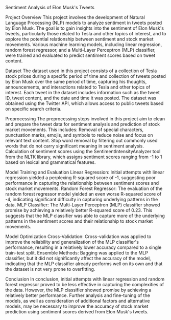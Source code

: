 Sentiment Analysis of Elon Musk's Tweets


Project Overview
This project involves the development of Natural Language Processing (NLP) models to analyze sentiment in tweets posted by Elon Musk. 
The goal is to gain insights into the sentiment of Elon Musk's tweets, particularly those related to Tesla and other topics of interest,
and to explore the potential relationship between sentiment and stock market movements. Various machine learning models, including linear regression, 
random forest regressor, and a Multi-Layer Perceptron (MLP) classifier, were trained and evaluated to predict sentiment scores based on tweet content.

Dataset
The dataset used in this project consists of a collection of Tesla stock prices during a specific period of time and  collection of tweets posted by Elon Musk over the 
same period of time, capturing his thoughts, announcements, and interactions related to Tesla and other topics of interest. 
Each tweet in the dataset includes information such as the tweet ID, tweet content, and the date and time it was posted. 
The dataset was obtained using the Twitter API, which allows access to public tweets based on specific search criteria.


Preprocessing
The preprocessing steps involved in this project aim to clean and prepare the tweet data for sentiment analysis and prediction of stock market movements. This includes:
Removal of special characters, punctuation marks, emojis, and symbols to reduce noise and focus on relevant text content.
Stop word removal by filtering out commonly used words that do not carry significant meaning in sentiment analysis.
Calculation of sentiment scores using the SentimentIntensityAnalyzer tool from the NLTK library, which assigns sentiment scores ranging from -1 to 1 based
on lexical and grammatical features.


Model Training and Evaluation
Linear Regression: Initial attempts with linear regression yielded a perplexing R-squared score of -1, suggesting poor performance in capturing the relationship 
between sentiment scores and stock market movements.
Random Forest Regressor: The evaluation of the random forest regressor model yielded an even worse R-squared score of -4, indicating significant difficulty in 
capturing underlying patterns in the data.
MLP Classifier: The Multi-Layer Perceptron (MLP) classifier showed promise by achieving a relatively better R-squared score of 0.23. 
This suggests that the MLP classifier was able to capture more of the underlying patterns in the sentiment scores and their relationship to stock market movements.

Model Optimization
Cross-Validation: Cross-validation was applied to improve the reliability and generalization of the MLP classifier's performance, resulting in a relatively lower 
accuracy compared to a single train-test split.
Ensemble Methods: Bagging was applied to the MLP classifier, but it did not significantly affect the accuracy of the model, 
indicating that the MLP classifier already performs well on its own and that the dataset is not very prone to overfitting.

Conclusion
In conclusion, initial attempts with linear regression and random forest regressor proved to be less effective in capturing the complexities of the data. 
However, the MLP classifier showed promise by achieving a relatively better performance. 
Further analysis and fine-tuning of the models, as well as consideration of additional factors and alternative models,
may be necessary to improve the accuracy of stock market prediction using sentiment scores derived from Elon Musk's tweets.
